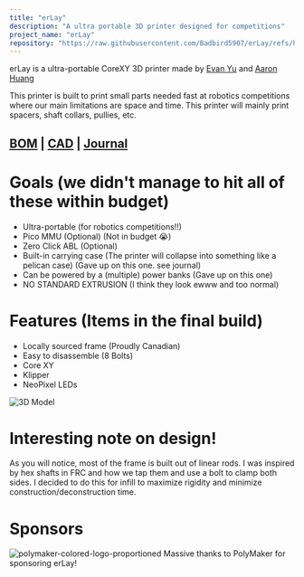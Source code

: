 ```yaml
---
title: "erLay"
description: "A ultra portable 3D printer designed for competitions"
project_name: "erLay"
repository: "https://raw.githubusercontent.com/Badbird5907/erLay/refs/heads/master/README.md"
---
```

erLay is a ultra-portable CoreXY 3D printer made by [Evan Yu](https://evanyu.dev) and [Aaron Huang](https://runthebot.me)

This printer is built to print small parts needed fast at robotics competitions where our main limitations are space and time. This printer will mainly print spacers, shaft collars, pullies, etc.

## [BOM](https://docs.google.com/spreadsheets/d/1s7m9KlAu-EawWQ5k7trbtZSsV5alHb0_lQaYVRcTUCk/view) | [CAD](https://cad.onshape.com/documents/c8077fee67b983eb99774ac1/w/a53d436f84abc79ea5797123/e/d46022eb7d51b7e61800c962?renderMode=0&uiState=67f3385f421ce1387ca2ed81) | [Journal](https://github.com/Badbird5907/erLay/blob/master/journal.md)

# Goals (we didn't manage to hit all of these within budget)
- Ultra-portable (for robotics competitions!!)
- Pico MMU (Optional) (Not in budget 😭)
- Zero Click ABL (Optional)
- Built-in carrying case (The printer will collapse into something like a pelican case) (Gave up on this one. see journal)
- Can be powered by a (multiple) power banks (Gave up on this one)
- NO STANDARD EXTRUSION (I think they look ewww and too normal)

# Features (Items in the final build)
- Locally sourced frame (Proudly Canadian)
- Easy to disassemble (8 Bolts)
- Core XY
- Klipper
- NeoPixel LEDs

![3D Model](https://hc-cdn.hel1.your-objectstorage.com/s/v3/16efcb9feeaca2e74ab6ede601ba3591cf0d09b0_image.png)

# Interesting note on design!
As you will notice, most of the frame is built out of linear rods. I was inspired by hex shafts in FRC and how we tap them and use a bolt to clamp both sides. I decided to do this for infill to maximize rigidity and minimize construction/deconstruction time.

# Sponsors
![polymaker-colored-logo-proportioned](https://github.com/user-attachments/assets/84dc3a07-88ae-4ef1-a6cf-d2ce2e3e5598)
Massive thanks to PolyMaker for sponsoring erLay!
